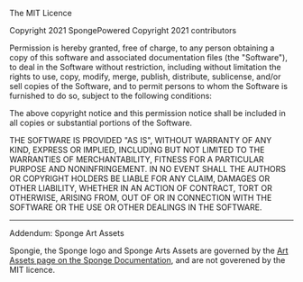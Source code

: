 The MIT Licence

Copyright 2021 SpongePowered
Copyright 2021 contributors

Permission is hereby granted, free of charge, to any person obtaining a copy of this software and associated documentation files (the "Software"), to deal in the Software without restriction, including without limitation the rights to use, copy, modify, merge, publish, distribute, sublicense, and/or sell copies of the Software, and to permit persons to whom the Software is furnished to do so, subject to the following conditions:

The above copyright notice and this permission notice shall be included in all copies or substantial portions of the Software.

THE SOFTWARE IS PROVIDED "AS IS", WITHOUT WARRANTY OF ANY KIND, EXPRESS OR IMPLIED, INCLUDING BUT NOT LIMITED TO THE WARRANTIES OF MERCHANTABILITY, FITNESS FOR A PARTICULAR PURPOSE AND NONINFRINGEMENT. IN NO EVENT SHALL THE AUTHORS OR COPYRIGHT HOLDERS BE LIABLE FOR ANY CLAIM, DAMAGES OR OTHER LIABILITY, WHETHER IN AN ACTION OF CONTRACT, TORT OR OTHERWISE, ARISING FROM, OUT OF OR IN CONNECTION WITH THE SOFTWARE OR THE USE OR OTHER DEALINGS IN THE SOFTWARE.

---

Addendum: Sponge Art Assets

Spongie, the Sponge logo and Sponge Arts Assets are governed by the [Art Assets page on the Sponge Documentation](https://docs.spongepowered.org/stable/en/about/assets.html), and are not goverened by the MIT licence.
